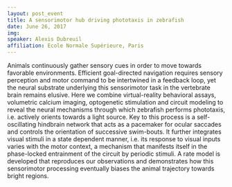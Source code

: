 ```yaml
---
layout: post_event
title: A sensorimotor hub driving phototaxis in zebrafish
date: June 26, 2017
img:
speaker: Alexis Dubreuil
affiliation: Ecole Normale Supérieure, Paris
---
```

Animals continuously gather sensory cues in order to move towards favorable environments. Efficient goal-directed navigation requires sensory perception and motor command to be intertwined in a feedback loop, yet the neural substrate underlying this sensorimotor task in the vertebrate brain remains elusive. Here we combine virtual-reality behavioral assays, volumetric calcium imaging, optogenetic stimulation and circuit modeling to reveal the neural mechanisms through which zebrafish performs phototaxis, i.e. actively orients towards a light source. Key to this process is a self-oscillating hindbrain network that acts as a pacemaker for ocular saccades and controls the orientation of successive swim-bouts. It further integrates visual stimuli in a state dependent manner, i.e. its response to visual inputs varies with the motor context, a mechanism that manifests itself in the phase-locked entrainment of the circuit by periodic stimuli. A rate model is developed that reproduces our observations and demonstrates how this sensorimotor processing eventually biases the animal trajectory towards bright regions.
